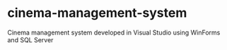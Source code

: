 # cinema-management-system
Cinema management system developed in Visual Studio using WinForms and SQL Server
